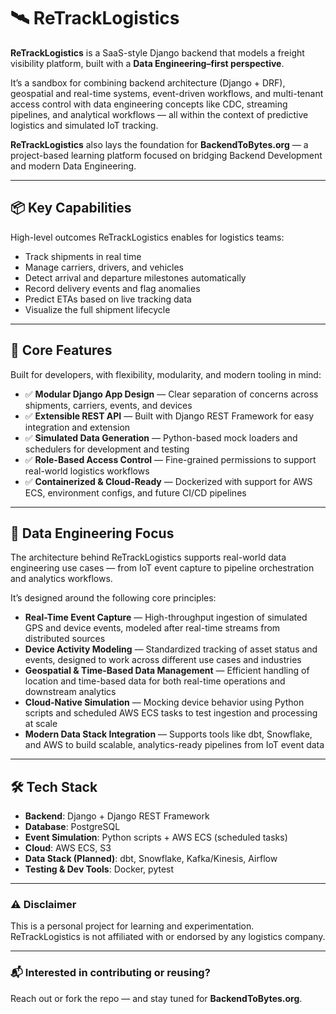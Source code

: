 # 🛰️ ReTrackLogistics

**ReTrackLogistics** is a SaaS-style Django backend that models a freight visibility platform, built with a **Data Engineering–first perspective**.

It’s a sandbox for combining backend architecture (Django + DRF), geospatial and real-time systems, event-driven workflows, and multi-tenant access control with data engineering concepts like CDC, streaming pipelines, and analytical workflows — all within the context of predictive logistics and simulated IoT tracking.

**ReTrackLogistics** also lays the foundation for **BackendToBytes.org** — a project-based learning platform focused on bridging Backend Development and modern Data Engineering.

---

## 📦 Key Capabilities  

High-level outcomes ReTrackLogistics enables for logistics teams:

- Track shipments in real time  
- Manage carriers, drivers, and vehicles  
- Detect arrival and departure milestones automatically  
- Record delivery events and flag anomalies  
- Predict ETAs based on live tracking data  
- Visualize the full shipment lifecycle  

---

## 🔑 Core Features  

Built for developers, with flexibility, modularity, and modern tooling in mind:

- ✅ **Modular Django App Design** — Clear separation of concerns across shipments, carriers, events, and devices  
- ✅ **Extensible REST API** — Built with Django REST Framework for easy integration and extension  
- ✅ **Simulated Data Generation** — Python-based mock loaders and schedulers for development and testing  
- ✅ **Role-Based Access Control** — Fine-grained permissions to support real-world logistics workflows  
- ✅ **Containerized & Cloud-Ready** — Dockerized with support for AWS ECS, environment configs, and future CI/CD pipelines  

---

## 🧠 Data Engineering Focus

The architecture behind ReTrackLogistics supports real-world data engineering use cases — from IoT event capture to pipeline orchestration and analytics workflows.

It’s designed around the following core principles:

- **Real-Time Event Capture** — High-throughput ingestion of simulated GPS and device events, modeled after real-time streams from distributed sources  
- **Device Activity Modeling** — Standardized tracking of asset status and events, designed to work across different use cases and industries  
- **Geospatial & Time-Based Data Management** — Efficient handling of location and time-based data for both real-time operations and downstream analytics  
- **Cloud-Native Simulation** — Mocking device behavior using Python scripts and scheduled AWS ECS tasks to test ingestion and processing at scale  
- **Modern Data Stack Integration** — Supports tools like dbt, Snowflake, and AWS to build scalable, analytics-ready pipelines from IoT event data  

---

## 🛠 Tech Stack

- **Backend**: Django + Django REST Framework  
- **Database**: PostgreSQL  
- **Event Simulation**: Python scripts + AWS ECS (scheduled tasks)  
- **Cloud**: AWS ECS, S3  
- **Data Stack (Planned)**: dbt, Snowflake, Kafka/Kinesis, Airflow  
- **Testing & Dev Tools**: Docker, pytest

---

### ⚠️ Disclaimer

This is a personal project for learning and experimentation. ReTrackLogistics is not affiliated with or endorsed by any logistics company.

---

### 📬 Interested in contributing or reusing?

Reach out or fork the repo — and stay tuned for **BackendToBytes.org**.
